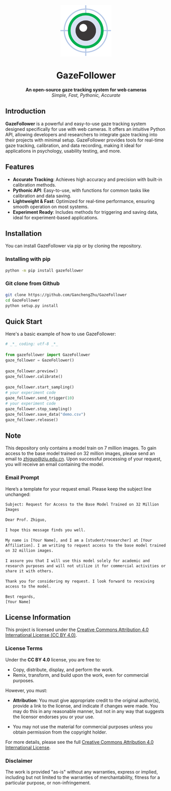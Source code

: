 <div align="center">
  <a href="https://github.com/GanchengZhu/GazeFollower">
    <img width="160" height="160" src="gazefollower/res/image/gazefollower.png">
  </a>

  <h1>GazeFollower</h1>

  <b>An open-source gaze tracking system for web cameras</b><br/>
  <i>Simple, Fast, Pythonic, Accurate</i><br/>
</div>

## Introduction

**GazeFollower** is a powerful and easy-to-use gaze tracking system designed specifically for use with web cameras. It offers an intuitive Python API, allowing developers and researchers to integrate gaze tracking into their projects with minimal setup. GazeFollower provides tools for real-time gaze tracking, calibration, and data recording, making it ideal for applications in psychology, usability testing, and more.

## Features

- **Accurate Tracking**: Achieves high accuracy and precision with built-in calibration methods.
- **Pythonic API**: Easy-to-use, with functions for common tasks like calibration and data saving.
- **Lightweight & Fast**: Optimized for real-time performance, ensuring smooth operation on most systems.
- **Experiment Ready**: Includes methods for triggering and saving data, ideal for experiment-based applications.

## Installation

You can install GazeFollower via pip or by cloning the repository.

### Installing with pip

```bash
python -m pip install gazefollower
```

### Git clone from Github

```bash
git clone https://github.com/GanchengZhu/GazeFollower
cd GazeFollower
python setup.py install
```


## Quick Start

Here's a basic example of how to use GazeFollower:

```python
# _*_ coding: utf-8 _*_

from gazefollower import GazeFollower
gaze_follower = GazeFollower()

gaze_follower.preview()
gaze_follower.calibrate()

gaze_follower.start_sampling()
# your experiment code
gaze_follower.send_trigger(10)
# your experiment code
gaze_follower.stop_sampling()
gaze_follower.save_data("demo.csv")
gaze_follower.release()
```

## Note

This depository only contains a model train on 7 million images. To gain access to the base model trained on 32 million images, please send an email to zhiguo@zju.edu.cn. Upon successful processing of your request, you will receive an email containing the model.

### Email Prompt

Here’s a template for your request email. Please keep the subject line unchanged:
```
Subject: Request for Access to the Base Model Trained on 32 Million Images

Dear Prof. Zhiguo,

I hope this message finds you well.

My name is [Your Name], and I am a [student/researcher] at [Your Affiliation]. I am writing to request access to the base model trained on 32 million images.

I assure you that I will use this model solely for academic and research purposes and will not utilize it for commercial activities or share it with others.

Thank you for considering my request. I look forward to receiving access to the model.

Best regards,
[Your Name]
```

## License Information

This project is licensed under the [Creative Commons Attribution 4.0 International License (CC BY 4.0)](https://creativecommons.org/licenses/by/4.0/).

### License Terms

Under the **CC BY 4.0** license, you are free to:

- Copy, distribute, display, and perform the work.
- Remix, transform, and build upon the work, even for commercial purposes.

However, you must:

- **Attribution**: You must give appropriate credit to the original author(s), provide a link to the license, and indicate if changes were made. You may do this in any reasonable manner, but not in any way that suggests the licensor endorses you or your use.

- You may not use the material for commercial purposes unless you obtain permission from the copyright holder.

For more details, please see the full [Creative Commons Attribution 4.0 International License](https://creativecommons.org/licenses/by/4.0/).

### Disclaimer

The work is provided "as-is" without any warranties, express or implied, including but not limited to the warranties of merchantability, fitness for a particular purpose, or non-infringement.


